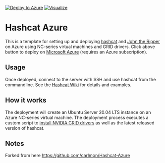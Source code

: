 [![Deploy to Azure](https://azuredeploy.net/deploybutton.svg)](https://portal.azure.com/#create/Microsoft.Template/uri/https%3A%2F%2Fraw.githubusercontent.com%2Factive-labs%2FAzureHashcat%2Fmaster%2Fazuredeploy.json) [![Visualize](http://armviz.io/visualizebutton.png)](http://armviz.io/#?load=https%3A%2F%2Fraw.githubusercontent.com%2Factive-labs%2FAzureHashcat%2Fmaster%2Fazuredeploy.json)

# Hashcat Azure

This is a template for setting up and deploying [hashcat](https://hashcat.net/) and [John the Ripper](https://www.openwall.com/john/) on Azure using NC-series virtual machines and GRID drivers. Click above button to deploy on [Microsoft Azure](https://azure.microsoft.com/) (requires an Azure subscription).

## Usage
Once deployed, connect to the server with SSH and use hashcat from the commandline. See the [Hashcat Wiki](https://hashcat.net/wiki/) for details and examples.

## How it works
The deployment will create an Ubuntu Server 20.04 LTS instance on an Azure NC-series virtual machine. The deployment process executes a custom script to [install NVIDIA GRID drivers](https://docs.microsoft.com/en-us/azure/virtual-machines/linux/n-series-driver-setup#install-grid-drivers-on-nv-or-nvv2-series-vms) as well as the latest released version of hashcat.

## Notes
Forked from here https://github.com/carlmon/Hashcat-Azure